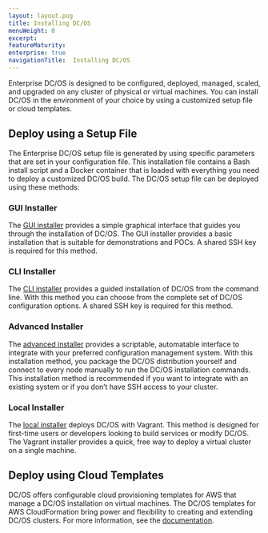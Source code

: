 ```yaml
---
layout: layout.pug
title: Installing DC/OS
menuWeight: 0
excerpt:
featureMaturity:
enterprise: true
navigationTitle:  Installing DC/OS
---
```








Enterprise DC/OS is designed to be configured, deployed, managed, scaled, and upgraded on any cluster of physical or virtual machines. You can install DC/OS in the environment of your choice by using a customized setup file or cloud templates.

## Deploy using a Setup File
The Enterprise DC/OS setup file is generated by using specific parameters that are set in your configuration file. This installation file contains a Bash install script and a Docker container that is loaded with everything you need to deploy a customized DC/OS build. The DC/OS setup file can be deployed using these methods:

### GUI Installer
The [GUI installer](/docs/1.8/administration/installing/custom/gui/) provides a simple graphical interface that guides you through the installation of DC/OS. The GUI installer provides a basic installation that is suitable for demonstrations and POCs. A shared SSH key is required for this method.
  
### CLI Installer
The [CLI installer](/docs/1.8/administration/installing/custom/cli/) provides a guided installation of DC/OS from the command line. With this method you can choose from the complete set of DC/OS configuration options. A shared SSH key is required for this method.
  
### Advanced Installer
The [advanced installer](/docs/1.8/administration/installing/custom/advanced/) provides a scriptable, automatable interface to integrate with your preferred configuration management system. With this installation method, you package the DC/OS distribution yourself and connect to every node manually to run the DC/OS installation commands. This installation method is recommended if you want to integrate with an existing system or if you don’t have SSH access to your cluster.

### Local Installer
The [local installer](/docs/1.8/administration/installing/local/) deploys DC/OS with Vagrant. This method is designed for first-time users or developers looking to build services or modify DC/OS. The Vagrant installer provides a quick, free way to deploy a virtual cluster on a single machine.

## Deploy using Cloud Templates

DC/OS offers configurable cloud provisioning templates for AWS that manage a DC/OS installation on virtual machines. The DC/OS templates for AWS CloudFormation bring power and flexibility to creating and extending DC/OS clusters. For more information, see the [documentation](/docs/1.8/administration/installing/cloud/aws/).